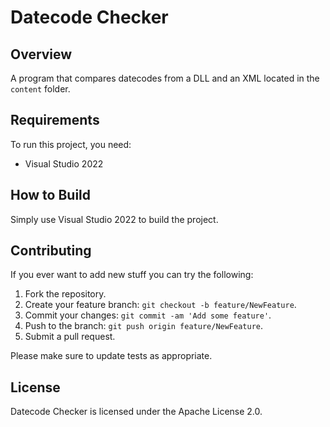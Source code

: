 # Datecode Checker

## Overview

A program that compares datecodes from a DLL and an XML located in the `content` folder.

## Requirements

To run this project, you need:

- Visual Studio 2022

## How to Build

Simply use Visual Studio 2022 to build the project.

## Contributing

If you ever want to add new stuff you can try the following:

1. Fork the repository.
2. Create your feature branch: `git checkout -b feature/NewFeature`.
3. Commit your changes: `git commit -am 'Add some feature'`.
4. Push to the branch: `git push origin feature/NewFeature`.
5. Submit a pull request.

Please make sure to update tests as appropriate.

## License

Datecode Checker is licensed under the Apache License 2.0.